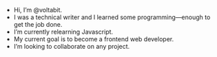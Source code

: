 - Hi, I’m @voltabit. 
- I was a technical writer and I learned some programming—enough to get the job done.
- I’m currently relearning Javascript.
- My current goal is to become a frontend web developer. 
- I’m looking to collaborate on any project.

<!---
voltabit/voltabit is a ✨ special ✨ repository because its `README.md` (this file) appears on your GitHub profile.
You can click the Preview link to take a look at your changes.
--->
